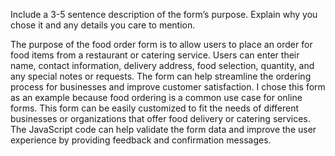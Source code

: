 Include a 3-5 sentence description of the form’s purpose. Explain why you chose it and any details you care to mention.

The purpose of the food order form is to allow users to place an order for food items from a restaurant or catering service. Users can enter their name, contact information, delivery address, food selection, quantity, and any special notes or requests. The form can help streamline the ordering process for businesses and improve customer satisfaction.
I chose this form as an example because food ordering is a common use case for online forms. This form can be easily customized to fit the needs of different businesses or organizations that offer food delivery or catering services. The JavaScript code can help validate the form data and improve the user experience by providing feedback and confirmation messages.

